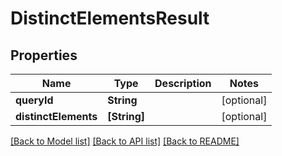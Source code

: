 # DistinctElementsResult

## Properties
Name | Type | Description | Notes
------------ | ------------- | ------------- | -------------
**queryId** | **String** |  | [optional] 
**distinctElements** | **[String]** |  | [optional] 

[[Back to Model list]](../README.md#documentation-for-models) [[Back to API list]](../README.md#documentation-for-api-endpoints) [[Back to README]](../README.md)



